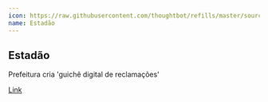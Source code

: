 ```yaml
---
icon: https://raw.githubusercontent.com/thoughtbot/refills/master/source/images/placeholder_logo_2.png
name: Estadão
---
```


## Estadão

Prefeitura cria 'guichê digital de reclamações'

[Link](http://sao-paulo.estadao.com.br/noticias/geral,prefeitura-cria-guiche-digital-de-reclamacoes-imp-,1062552)
